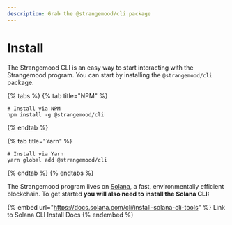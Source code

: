 ```yaml
---
description: Grab the @strangemood/cli package
---
```


# Install

The Strangemood CLI is an easy way to start interacting with the Strangemood program. You can start by installing the `@strangemood/cli` package.&#x20;

{% tabs %}
{% tab title="NPM" %}
```
# Install via NPM
npm install -g @strangemood/cli
```
{% endtab %}

{% tab title="Yarn" %}
```
# Install via Yarn
yarn global add @strangemood/cli
```
{% endtab %}
{% endtabs %}

The Strangemood program lives on [Solana](install.md#install), a fast, environmentally efficient blockchain. To get started **you will also need to install the Solana CLI:**

{% embed url="https://docs.solana.com/cli/install-solana-cli-tools" %}
Link to Solana CLI Install Docs
{% endembed %}

